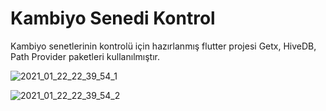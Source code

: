 # Kambiyo Senedi Kontrol
 Kambiyo senetlerinin kontrolü için hazırlanmış flutter projesi
Getx, HiveDB, Path Provider paketleri kullanılmıştır.


![2021_01_22_22_39_54_1](https://user-images.githubusercontent.com/60219191/105540426-3cbb6380-5d07-11eb-8b4c-007cbb99cbf9.gif)

![2021_01_22_22_39_54_2](https://user-images.githubusercontent.com/60219191/105540654-9754bf80-5d07-11eb-8fa6-a1765548dc1a.gif)
